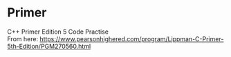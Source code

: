 # Primer
C++ Primer Edition 5 Code Practise<br/>
From here: https://www.pearsonhighered.com/program/Lippman-C-Primer-5th-Edition/PGM270560.html
